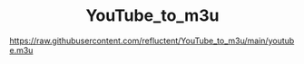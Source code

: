 
<h1 align="center"> YouTube_to_m3u </h1>

https://raw.githubusercontent.com/refluctent/YouTube_to_m3u/main/youtube.m3u

